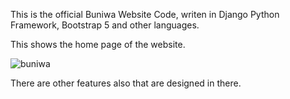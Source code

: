 This is the official Buniwa Website Code, writen in Django Python Framework, Bootstrap 5 and other languages.

This shows the home page of the website.


![buniwa](https://github.com/maundulaurent/Buniwa-Creations/assets/79078172/40d0e1a1-3c8f-4aee-a4e3-a6e81477e55a)

There are other features also that are designed in there.


